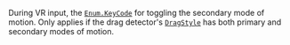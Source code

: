 During VR input, the [`Enum.KeyCode`](https://create.roblox.com/docs/reference/engine/enums/KeyCode) for toggling the secondary mode of
motion. Only applies if the drag detector's
[`DragStyle`](https://create.roblox.com/docs/reference/engine/classes/DragDetector#DragStyle) has both primary and secondary
modes of motion.
